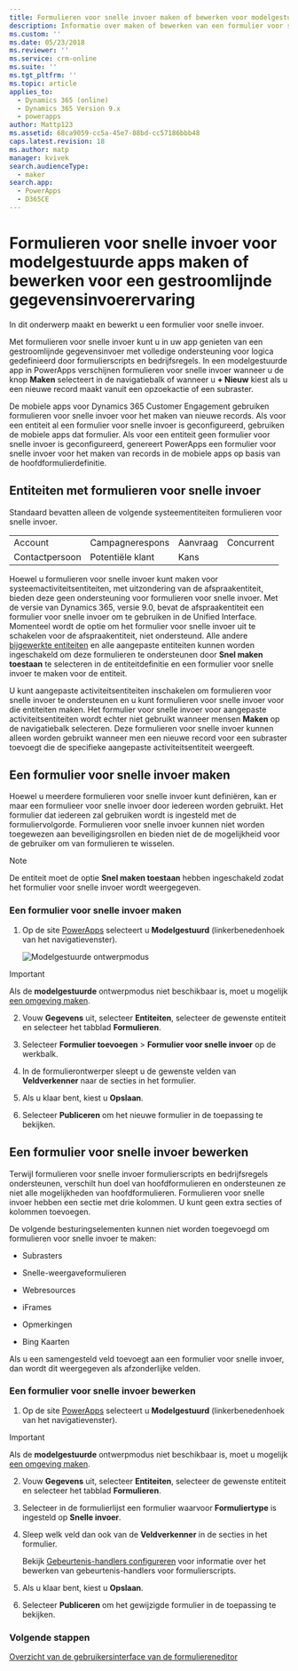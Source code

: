 ```yaml
---
title: Formulieren voor snelle invoer maken of bewerken voor modelgestuurde apps in PowerApps | MicrosoftDocs
description: Informatie over maken of bewerken van een formulier voor snelle invoer
ms.custom: ''
ms.date: 05/23/2018
ms.reviewer: ''
ms.service: crm-online
ms.suite: ''
ms.tgt_pltfrm: ''
ms.topic: article
applies_to:
  - Dynamics 365 (online)
  - Dynamics 365 Version 9.x
  - powerapps
author: Mattp123
ms.assetid: 68ca9059-cc5a-45e7-88bd-cc57186bbb48
caps.latest.revision: 18
ms.author: matp
manager: kvivek
search.audienceType:
  - maker
search.app:
  - PowerApps
  - D365CE
---
```

# <a name="create-or-edit-model-driven-app-quick-create-forms-for-a-streamlined-data-entry-experience"></a>Formulieren voor snelle invoer voor modelgestuurde apps maken of bewerken voor een gestroomlijnde gegevensinvoerervaring

In dit onderwerp maakt en bewerkt u een formulier voor snelle invoer.

 Met formulieren voor snelle invoer kunt u in uw app genieten van een gestroomlijnde gegevensinvoer met volledige ondersteuning voor logica gedefinieerd door formulierscripts en bedrijfsregels. In een modelgestuurde app in PowerApps verschijnen formulieren voor snelle invoer wanneer u de knop **Maken** selecteert in de navigatiebalk of wanneer u **+ Nieuw** kiest als u een nieuwe record maakt vanuit een opzoekactie of een subraster.
  
 De mobiele apps voor Dynamics 365 Customer Engagement gebruiken formulieren voor snelle invoer voor het maken van nieuwe records. Als voor een entiteit al een formulier voor snelle invoer is geconfigureerd, gebruiken de mobiele apps dat formulier. Als voor een entiteit geen formulier voor snelle invoer is geconfigureerd, genereert PowerApps een formulier voor snelle invoer voor het maken van records in de mobiele apps op basis van de hoofdformulierdefinitie.  
  
<a name="BKMK_QuickCreateFormEntities"></a>   
## <a name="entities-with-quick-create-forms"></a>Entiteiten met formulieren voor snelle invoer  
 Standaard bevatten alleen de volgende systeementiteiten formulieren voor snelle invoer.  
  
|||||  
|-|-|-|-|  
|Account|Campagnerespons|Aanvraag|Concurrent|  
|Contactpersoon|Potentiële klant|Kans||  
  
Hoewel u formulieren voor snelle invoer kunt maken voor systeemactiviteitsentiteiten, met uitzondering van de afspraakentiteit, bieden deze geen ondersteuning voor formulieren voor snelle invoer. Met de versie van Dynamics 365, versie 9.0, bevat de afspraakentiteit een formulier voor snelle invoer om te gebruiken in de Unified Interface. Momenteel wordt de optie om het formulier voor snelle invoer uit te schakelen voor de afspraakentiteit, niet ondersteund. Alle andere [bijgewerkte entiteiten](create-design-forms.md) en alle aangepaste entiteiten kunnen worden ingeschakeld om deze formulieren te ondersteunen door **Snel maken toestaan** te selecteren in de entiteitdefinitie en een formulier voor snelle invoer te maken voor de entiteit. 

U kunt aangepaste activiteitsentiteiten inschakelen om formulieren voor snelle invoer te ondersteunen en u kunt formulieren voor snelle invoer voor die entiteiten maken. Het formulier voor snelle invoer voor aangepaste activiteitsentiteiten wordt echter niet gebruikt wanneer mensen **Maken** op de navigatiebalk selecteren. Deze formulieren voor snelle invoer kunnen alleen worden gebruikt wanneer men een nieuwe record voor een subraster toevoegt die de specifieke aangepaste activiteitsentiteit weergeeft.  
  
<a name="BKMK_CreateQuickCreate"></a>   
## <a name="create-a-quick-create-form"></a>Een formulier voor snelle invoer maken  
 Hoewel u meerdere formulieren voor snelle invoer kunt definiëren, kan er maar een formulieer voor snelle invoer door iedereen worden gebruikt. Het formulier dat iedereen zal gebruiken wordt is ingesteld met de formuliervolgorde. Formulieren voor snelle invoer kunnen niet worden toegewezen aan beveiligingsrollen en bieden niet de de mogelijkheid voor de gebruiker om van formulieren te wisselen.  
  
> [!NOTE]
>  De entiteit moet de optie **Snel maken toestaan** hebben ingeschakeld zodat het formulier voor snelle invoer wordt weergegeven. 
  
### <a name="how-to-create-a-quick-create-form"></a>Een formulier voor snelle invoer maken  
  
1.  Op de site [PowerApps](https://web.powerapps.com/?utm_source=padocs&utm_medium=linkinadoc&utm_campaign=referralsfromdoc) selecteert u **Modelgestuurd** (linkerbenedenhoek van het navigatievenster).  

     ![Modelgestuurde ontwerpmodus](media/model-driven-switch.png)

> [!IMPORTANT]
> Als de **modelgestuurde** ontwerpmodus niet beschikbaar is, moet u mogelijk [een omgeving maken](https://docs.microsoft.com/powerapps/administrator/create-environment).     
  
2.  Vouw **Gegevens** uit, selecteer **Entiteiten**, selecteer de gewenste entiteit en selecteer het tabblad **Formulieren**.  

3.  Selecteer **Formulier toevoegen** > **Formulier voor snelle invoer** op de werkbalk.  
  
4.  In de formulierontwerper sleept u de gewenste velden van **Veldverkenner** naar de secties in het formulier.  
  
5.  Als u klaar bent, kiest u **Opslaan**.  
  
6.  Selecteer **Publiceren** om het nieuwe formulier in de toepassing te bekijken.  
  
<a name="BKMK_EditQuickCreate"></a>   
## <a name="edit-a-quick-create-form"></a>Een formulier voor snelle invoer bewerken  
 Terwijl formulieren voor snelle invoer formulierscripts en bedrijfsregels ondersteunen, verschilt hun doel van hoofdformulieren en ondersteunen ze niet alle mogelijkheden van hoofdformulieren. Formulieren voor snelle invoer hebben een sectie met drie kolommen. U kunt geen extra secties of kolommen toevoegen.  
  
 De volgende besturingselementen kunnen niet worden toegevoegd om formulieren voor snelle invoer te maken:  
  
-   Subrasters  
  
-   Snelle-weergaveformulieren  
  
-   Webresources  
  
-   iFrames  
  
-   Opmerkingen  
  
-   Bing Kaarten  
  
Als u een samengesteld veld toevoegt aan een formulier voor snelle invoer, dan wordt dit weergegeven als afzonderlijke velden.  
  
### <a name="to-edit-a-quick-create-form"></a>Een formulier voor snelle invoer bewerken  
  
1.  Op de site [PowerApps](https://web.powerapps.com/?utm_source=padocs&utm_medium=linkinadoc&utm_campaign=referralsfromdoc) selecteert u **Modelgestuurd** (linkerbenedenhoek van het navigatievenster).  

> [!IMPORTANT]
> Als de **modelgestuurde** ontwerpmodus niet beschikbaar is, moet u mogelijk [een omgeving maken](https://docs.microsoft.com/powerapps/administrator/create-environment).    
  
2. Vouw **Gegevens** uit, selecteer **Entiteiten**, selecteer de gewenste entiteit en selecteer het tabblad **Formulieren**.    

3. Selecteer in de formulierlijst een formulier waarvoor **Formuliertype** is ingesteld op **Snelle invoer**.  
  
3.  Sleep welk veld dan ook van de **Veldverkenner** in de secties in het formulier.  
  
     Bekijk [Gebeurtenis-handlers configureren](configure-event-handlers-legacy.md) voor informatie over het bewerken van gebeurtenis-handlers voor formulierscripts.  
  
4.  Als u klaar bent, kiest u **Opslaan**.  
  
5.  Selecteer **Publiceren** om het gewijzigde formulier in de toepassing te bekijken.  
  
### <a name="next-steps"></a>Volgende stappen  
[Overzicht van de gebruikersinterface van de formuliereneditor](form-editor-user-interface-legacy.md)
